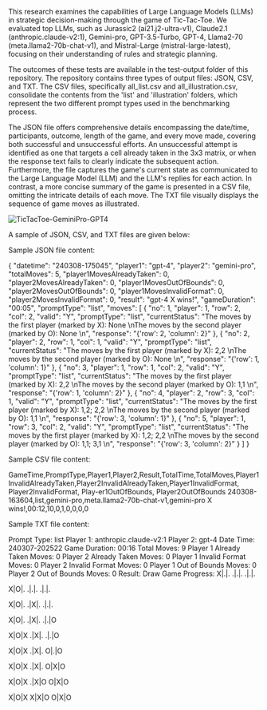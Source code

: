 This research examines the capabilities of Large Language Models (LLMs) in strategic decision-making through the game of Tic-Tac-Toe. We evaluated top LLMs, such as Jurassic2 (ai21.j2-ultra-v1), Claude2.1 (anthropic.claude-v2:1), Gemini-pro, GPT-3.5-Turbo, GPT-4, Llama2-70 (meta.llama2-70b-chat-v1), and Mistral-Large (mistral-large-latest), focusing on their understanding of rules and strategic planning. 

The outcomes of these tests are available in the test-output folder of this repository. The repository contains three types of output files: JSON, CSV, and TXT. The CSV files, specifically all_list.csv and all_illustration.csv, consolidate the contents from the 'list' and 'illustration' folders, which represent the two different prompt types used in the benchmarking process.

The JSON file offers comprehensive details encompassing the date/time, participants, outcome, length of the game, and every move made, covering both successful and unsuccessful efforts. An unsuccessful attempt is identified as one that targets a cell already taken in the 3x3 matrix, or when the response text fails to clearly indicate the subsequent action. Furthermore, the file captures the game's current state as communicated to the Large Language Model (LLM) and the LLM's replies for each action. In contrast, a more concise summary of the game is presented in a CSV file, omitting the intricate details of each move. The TXT file visually displays the sequence of game moves as illustrated.

![TicTacToe-GeminiPro-GPT4](https://github.com/research-outcome/LLM-TicTacToe-Benchmark/assets/136174718/be4c9543-802f-4ea4-9f3c-e639173d4d7a)


A sample of JSON, CSV, and TXT files are given below:

Sample JSON file content:

{
    "datetime": "240308-175045",
    "player1": "gpt-4",
    "player2": "gemini-pro",
    "totalMoves": 5,
    "player1MovesAlreadyTaken": 0,
    "player2MovesAlreadyTaken": 0,
    "player1MovesOutOfBounds": 0,
    "player2MovesOutOfBounds": 0,
    "player1MovesInvalidFormat": 0,
    "player2MovesInvalidFormat": 0,
    "result": "gpt-4 X wins!",
    "gameDuration": "00:05",
    "promptType": "list",
    "moves": [
        {
            "no": 1,
            "player": 1,
            "row": 2,
            "col": 2,
            "valid": "Y",
            "promptType": "list",
            "currentStatus": "The moves by the first player (marked by X): None \nThe moves by the second player (marked by O): None \n",
            "response": "{'row': 2, 'column': 2}"
        },
        {
            "no": 2,
            "player": 2,
            "row": 1,
            "col": 1,
            "valid": "Y",
            "promptType": "list",
            "currentStatus": "The moves by the first player (marked by X): 2,2 \nThe moves by the second player (marked by O): None \n",
            "response": "{'row': 1, 'column': 1}"
        },
        {
            "no": 3,
            "player": 1,
            "row": 1,
            "col": 2,
            "valid": "Y",
            "promptType": "list",
            "currentStatus": "The moves by the first player (marked by X): 2,2 \nThe moves by the second player (marked by O): 1,1 \n",
            "response": "{'row': 1, 'column': 2}"
        },
        {
            "no": 4,
            "player": 2,
            "row": 3,
            "col": 1,
            "valid": "Y",
            "promptType": "list",
            "currentStatus": "The moves by the first player (marked by X): 1,2; 2,2 \nThe moves by the second player (marked by O): 1,1 \n",
            "response": "{'row': 3, 'column': 1}"
        },
        {
            "no": 5,
            "player": 1,
            "row": 3,
            "col": 2,
            "valid": "Y",
            "promptType": "list",
            "currentStatus": "The moves by the first player (marked by X): 1,2; 2,2 \nThe moves by the second player (marked by O): 1,1; 3,1 \n",
            "response": "{'row': 3, 'column': 2}"
        }
    ]
}



Sample CSV file content:

GameTime,PromptType,Player1,Player2,Result,TotalTime,TotalMoves,Player1InvalidAlreadyTaken,Player2InvalidAlreadyTaken,Player1InvalidFormat, Player2InvalidFormat, Play-er1OutOfBounds, Player2OutOfBounds 
240308-163604,list,gemini-pro,meta.llama2-70b-chat-v1,gemini-pro X wins!,00:12,10,0,1,0,0,0,0



Sample TXT file content:

Prompt Type: list
Player 1: anthropic.claude-v2:1
Player 2: gpt-4
Date Time: 240307-202522
Game Duration: 00:16
Total Moves: 9
Player 1 Already Taken Moves: 0
Player 2 Already Taken Moves: 0
Player 1 Invalid Format Moves: 0
Player 2 Invalid Format Moves: 0
Player 1 Out of Bounds Moves: 0
Player 2 Out of Bounds Moves: 0
Result: Draw
Game Progress: 
X|.|.
.|.|.
.|.|.


X|O|.
.|.|.
.|.|.


X|O|.
.|X|.
.|.|.


X|O|.
.|X|.
.|.|O


X|O|X
.|X|.
.|.|O


X|O|X
.|X|.
O|.|O


X|O|X
.|X|.
O|X|O


X|O|X
.|X|O
O|X|O


X|O|X
X|X|O
O|X|O





